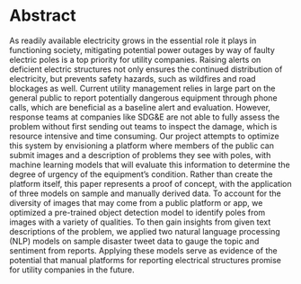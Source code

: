 # Abstract
As readily available electricity grows in the essential role it plays in functioning society, mitigating potential power outages by way of faulty electric poles is a top priority for utility companies. Raising alerts on deficient electric structures not only ensures the continued distribution of electricity, but prevents safety hazards, such as wildfires and road blockages as well. Current utility management relies in large part on the general public to report potentially dangerous equipment through phone calls, which are beneficial as a baseline alert and evaluation. However, response teams at companies like SDG\&E are not able to fully assess the problem without first sending out teams to inspect the damage, which is resource intensive and time consuming. Our project attempts to optimize this system by envisioning a platform where members of the public can submit images and a description of problems they see with poles, with machine learning models that will evaluate this information to determine the degree of urgency of the equipment’s condition. Rather than create the platform itself, this paper represents a proof of concept, with the application of three models on sample and manually derived data. To account for the diversity of images that may come from a public platform or app, we optimized a pre-trained object detection model to identify poles from images with a variety of qualities. To  then gain insights from given text descriptions of the problem, we applied two natural language processing (NLP) models on sample disaster tweet data to gauge the topic and sentiment from reports. Applying these models serve as evidence of the potential that manual platforms for reporting electrical structures promise for utility companies in the future.
